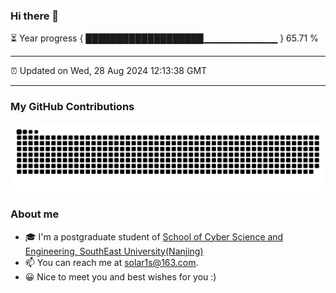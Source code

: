 ### Hi there 👋

⏳ Year progress { ███████████████████▁▁▁▁▁▁▁▁▁▁▁ } 65.71 %

---

⏰ Updated on Wed, 28 Aug 2024 12:13:38 GMT

---
### My GitHub Contributions    

![](https://raw.githubusercontent.com/chenzongyao200127/chenzongyao200127/main/assets/github-contribution-grid-snake.svg)          

### About me   

- 🎓 I'm a postgraduate student of [School of Cyber Science and Engineering, SouthEast University(Nanjing)](https://www.seu.edu.cn/)
- 📫 You can reach me at [solar1s@163.com](mailto:solar1s@163.com).
- 😀 Nice to meet you and best wishes for you :)  


